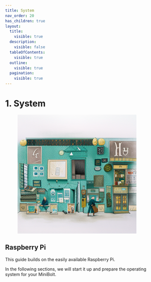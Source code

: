 ```yaml
---
title: System
nav_order: 20
has_children: true
layout:
  title:
    visible: true
  description:
    visible: false
  tableOfContents:
    visible: true
  outline:
    visible: true
  pagination:
    visible: true
---
```


# 1. System

<figure><img src="../.gitbook/assets/rpi_optical_illusion.jpg" alt="" width="384"><figcaption></figcaption></figure>

## Raspberry Pi

This guide builds on the easily available Raspberry Pi.

In the following sections, we will start it up and prepare the operating system for your MiniBolt.
